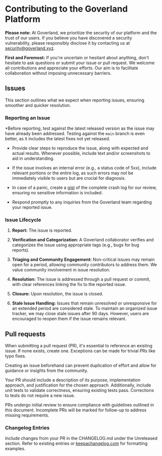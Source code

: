 # Contributing to the Goverland Platform

**Please note:** At Goverland, we prioritize the security of our platform 
and the trust of our users. If you believe you have discovered a security
vulnerability, please responsibly disclose it by contacting us at security@goverland.xyz.

**First and Foremost:** If you're uncertain or hesitant about anything, 
don't hesitate to ask questions or submit your issue or pull request. 
We welcome all contributions and appreciate your efforts. Our aim is 
to facilitate collaboration without imposing unnecessary barriers.

## Issues

This section outlines what we expect when reporting issues, ensuring smoother 
and quicker resolution.

### Reporting an Issue

*Before reporting, test against the latest released version as the issue may 
  have already been addressed. Testing against the `main` branch is even better,
  as it includes the latest fixes not yet released.

* Provide clear steps to reproduce the issue, along with expected and actual
  results. Whenever possible, include text and/or screenshots to aid in understanding.

* If the issue involves an internal error (e.g., a status code of 5xx), include 
  relevant portions or the entire log, as such errors may not be immediately 
  visible to users but are crucial for diagnosis.

* In case of a panic, create a [gist](https://gist.github.com) of the complete crash
  log for our review, ensuring no sensitive information is included.

* Respond promptly to any inquiries from the Goverland team regarding your reported issue.

### Issue Lifecycle

1. **Report:** The issue is reported.

2. **Verification and Categorization:** A Goverland collaborator verifies and categorizes
   the issue using appropriate tags (e.g., bugs for bug reports).

3. **Triaging and Community Engagement:** Non-critical issues may remain open for a period, 
   allowing community contributors to address them. We value community involvement
   in issue resolution.

4. **Resolution:** The issue is addressed through a pull request or commit, with clear 
   references linking the fix to the reported issue.

5. **Closure:** Upon resolution, the issue is closed.

6. **Stale Issue Handling:** Issues that remain unresolved or unresponsive for an extended 
   period are considered stale. To maintain an organized issue tracker, we may close stale 
   issues after 90 days. However, users are encouraged to reopen them if the issue 
   remains relevant.

## Pull requests

When submitting a pull request (PR), it's essential to reference an existing issue. 
If none exists, create one. Exceptions can be made for trivial PRs like typo fixes.

Creating an issue beforehand can prevent duplication of effort and allow for guidance 
or insights from the community.

Your PR should include a description of its purpose, implementation approach, and 
justification for the chosen approach. Additionally, include unit tests to validate 
correctness, ensuring existing tests pass. Corrections to tests do not require 
a new issue.

PRs undergo initial review to ensure compliance with guidelines outlined in this document. 
Incomplete PRs will be marked for follow-up to address missing requirements.

### Changelog Entries

Include changes from your PR in the CHANGELOG.md under the Unreleased section.
Refer to existing entries or [keepachangelog.com](https://keepachangelog.com/en/1.1.0/) 
for formatting examples.
